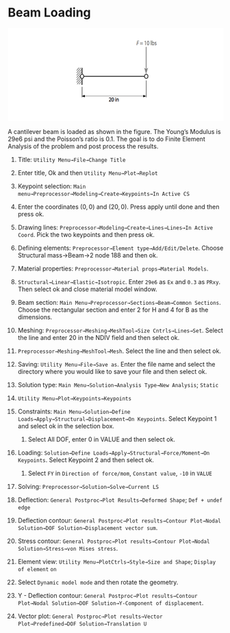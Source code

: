 #   Beam Loading

![](./img/beam.png)

A cantilever beam is loaded as shown in the figure. The Young’s Modulus is 29e6 psi and the Poisson’s ratio is 0.1. The goal is to do Finite Element Analysis of the problem and post process the results.  

1. Title: `Utility Menu→File→Change Title`

1. Enter title, Ok and then `Utility Menu→Plot→Replot`

1. Keypoint selection: `Main menu→Preprocessor→Modeling→Create→Keypoints→In Active CS`

1. Enter the coordinates $(0,0)$ and $(20,0)$. Press apply until done and then press ok.

1. Drawing lines: `Preprocessor→Modeling→Create→Lines→Lines→In Active Coord`. Pick the two keypoints and then press ok.

1. Defining elements: `Preprocessor→Element type→Add/Edit/Delete`. Choose Structural mass→Beam→2 node 188 and then ok.

1. Material properties: `Preprocessor→Material props→Material Models`.

1. `Structural→Linear→Elastic→Isotropic`. Enter `29e6` as `Ex` and `0.3` as `PRxy`. Then select ok and close material model window.

1. Beam section: `Main Menu→Preprocessor→Sections→Beam→Common Sections`. Choose the rectangular section and enter 2 for H and 4 for B as the dimensions.

1. Meshing: `Preprocessor→Meshing→MeshTool→Size Cntrls→Lines→Set`. Select the line and enter 20 in the NDIV field and then select ok.

1. `Preprocessor→Meshing→MeshTool→Mesh`. Select the line and then select ok. 

1. Saving: `Utility Menu→File→Save as`. Enter the file name and select the directory where you would like to save your file and then select ok.

1. Solution type: `Main Menu→Solution→Analysis Type→New Analysis`; `Static`

1. `Utility Menu→Plot→Keypoints→Keypoints` 

1. Constraints: `Main Menu→Solution→Define Loads→Apply→Structural→Displacement→On Keypoints`. Select Keypoint 1 and select ok in the selection box.

    1. Select All DOF, enter 0 in VALUE and then select ok.

1. Loading: `Solution→Define Loads→Apply→Structural→Force/Moment→On Keypoints`. Select Keypoint 2 and then select ok. 

    1. Select `FY` in `Direction of force/mom`, `Constant value`, `-10` in `VALUE`

1. Solving: `Preprocessor→Solution→Solve→Current LS`

1. Deflection: `General Postproc→Plot Results→Deformed Shape`; `Def + undef edge`

1. Deflection contour: `General Postproc→Plot results→Contour Plot→Nodal Solution→DOF Solution→Displacement vector sum`.

1. Stress contour: `General Postproc→Plot results→Contour Plot→Nodal Solution→Stress→von Mises stress`.

1. Element view: `Utility Menu→PlotCtrls→Style→Size and Shape`; `Display of element` `on`

1. Select `Dynamic model mode` and then rotate the geometry.  

1. Y - Deflection contour: `General Postproc→Plot results→Contour Plot→Nodal Solution→DOF Solution→Y-Component of displacement`.

1. Vector plot: `General Postproc→Plot results→Vector Plot→Predefined→DOF Solution→Translation U`